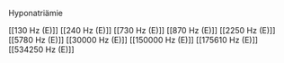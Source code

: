 Hyponatriämie

[[130 Hz (E)]]
[[240 Hz (E)]]
[[730 Hz (E)]]
[[870 Hz (E)]]
[[2250 Hz (E)]]
[[5780 Hz (E)]]
[[30000 Hz (E)]]
[[150000 Hz (E)]]
[[175610 Hz (E)]]
[[534250 Hz (E)]]